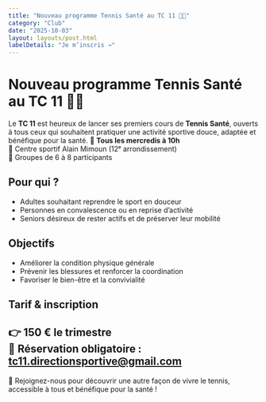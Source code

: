 ```yaml
---
title: "Nouveau programme Tennis Santé au TC 11 💚🎾"
category: "Club"
date: "2025-10-03"
layout: layouts/post.html
labelDetails: "Je m’inscris →"
---
```

# Nouveau programme Tennis Santé au TC 11 💚🎾
Le **TC 11** est heureux de lancer ses premiers cours de **Tennis Santé**, ouverts à tous ceux qui souhaitent pratiquer une activité sportive douce, adaptée et bénéfique pour la santé.
📅 **Tous les mercredis à 10h**  
📍 Centre sportif Alain Mimoun (12ᵉ arrondissement)  
👥 Groupes de 6 à 8 participants  
## Pour qui ?
- Adultes souhaitant reprendre le sport en douceur  
- Personnes en convalescence ou en reprise d’activité  
- Seniors désireux de rester actifs et de préserver leur mobilité  
## Objectifs
- Améliorer la condition physique générale  
- Prévenir les blessures et renforcer la coordination  
- Favoriser le bien-être et la convivialité  
## Tarif & inscription
👉 **150 € le trimestre**  
📧 Réservation obligatoire : **tc11.directionsportive@gmail.com**  
---
🌱 Rejoignez-nous pour découvrir une autre façon de vivre le tennis, accessible à tous et bénéfique pour la santé !
